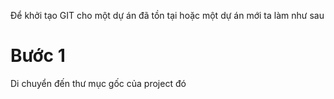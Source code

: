 Để khởi tạo GIT cho một dự án đã tồn tại hoặc một dự án mới ta làm như sau


# Bước 1

Di chuyển đến thư mục gốc của project đó
